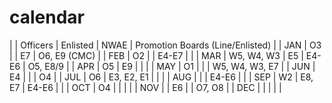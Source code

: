 # calendar

|  | Officers | Enlisted | NWAE | Promotion Boards (Line/Enlisted) |
| JAN | O3 |  | E7 | O6, E9 (CMC) |
| FEB | O2 | | E4-E7 | |
| MAR | W5, W4, W3 | E5 | E4-E6 | O5, E8/9 |
| APR | O5 | E9 | | |
| MAY | O1 | | | W5, W4, W3, E7 |
| JUN | E4 | | | O4 |
| JUL | O6 | E3, E2, E1 | | |
| AUG | | | E4-E6 | |
| SEP | W2 | E8, E7 | E4-E6 | |
| OCT | O4 | | | |
| NOV | | E6 | | O7, O8 |
| DEC | | | | |
